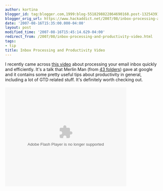 ```yaml
---
author: kortina
blogger_id: tag:blogger.com,1999:blog-5518298822864690168.post-1325439197875743034
blogger_orig_url: https://www.hackaddict.net/2007/08/inbox-processing-and-productivity-video.html
date: '2007-08-16T15:35:00.000-04:00'
layout: post
modified_time: '2007-08-16T15:45:14.629-04:00'
redirect_from: /2007/08/inbox-processing-and-productivity-video.html
tags:
- tip
title: Inbox Processing and Productivity Video
---
```


I recently came across <a href="http://video.google.com/videoplay?docid=973149761529535925&amp;hl=en">this video</a> about processing your email inbox quickly and efficiently.  It's a talk that Merlin Man (from <a href="http://43folders.com">43 folders</a>) gave at google and it contains some pretty useful tips about productivity in general, including a lot of GTD related stuff.  It's definitely worth checking out.<br/><br/><embed flashvars="" id="VideoPlayback" src="http://video.google.com/googleplayer.swf?docId=973149761529535925&amp;hl=en" style="width:400px; height:326px;" type="application/x-shockwave-flash"/> 
